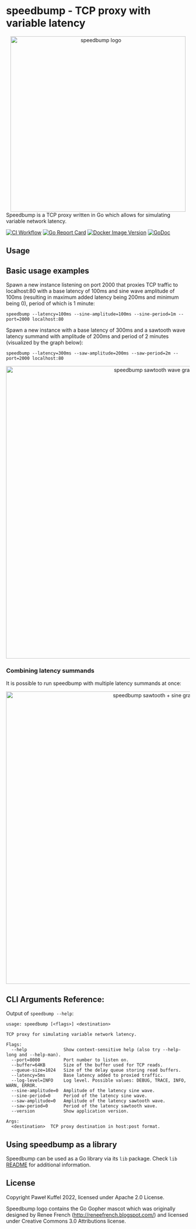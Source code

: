 # speedbump - TCP proxy with variable latency
<div align="center">
  <img alt="speedbump logo" src="https://github.com/kffl/speedbump/raw/HEAD/assets/speedbump.gif" width="480" height="auto"/>
</div>
Speedbump is a TCP proxy written in Go which allows for simulating variable network latency.

[![CI Workflow](https://github.com/kffl/speedbump/workflows/CI/badge.svg)](https://github.com/kffl/speedbump/actions) [![Go Report Card](https://goreportcard.com/badge/github.com/kffl/speedbump)](https://goreportcard.com/report/github.com/kffl/speedbump) [![Docker Image Version](https://img.shields.io/docker/v/kffl/speedbump)](https://hub.docker.com/r/kffl/speedbump) [![GoDoc](https://godoc.org/github.com/kffl/speedbump/lib?status.svg)](https://godoc.org/github.com/kffl/speedbump/lib)

## Usage

## Basic usage examples

Spawn a new instance listening on port 2000 that proxies TCP traffic to localhost:80 with a base latency of 100ms and sine wave amplitude of 100ms (resulting in maximum added latency being 200ms and minimum being 0), period of which is 1 minute:

```
speedbump --latency=100ms --sine-amplitude=100ms --sine-period=1m --port=2000 localhost:80
```

Spawn a new instance with a base latency of 300ms and a sawtooth wave latency summand with amplitude of 200ms and period of 2 minutes (visualized by the graph below):

```
speedbump --latency=300ms --saw-amplitude=200ms --saw-period=2m --port=2000 localhost:80
```
<div align="center">
  <img alt="speedbump sawtooth wave graph" src="https://github.com/kffl/speedbump/raw/HEAD/assets/sawtooth.svg" width="800" height="auto"/>
</div>

### Combining latency summands

It is possible to run speedbump with multiple latency summands at once:

<div align="center">
  <img alt="speedbump sawtooth + sine graph" src="https://github.com/kffl/speedbump/raw/HEAD/assets/combined.svg" width="800" height="auto"/>
</div>

## CLI Arguments Reference:

Output of `speedbump --help`:

```
usage: speedbump [<flags>] <destination>

TCP proxy for simulating variable network latency.

Flags:
  --help              Show context-sensitive help (also try --help-long and --help-man).
  --port=8000         Port number to listen on.
  --buffer=64KB       Size of the buffer used for TCP reads.
  --queue-size=1024   Size of the delay queue storing read buffers.
  --latency=5ms       Base latency added to proxied traffic.
  --log-level=INFO    Log level. Possible values: DEBUG, TRACE, INFO, WARN, ERROR.
  --sine-amplitude=0  Amplitude of the latency sine wave.
  --sine-period=0     Period of the latency sine wave.
  --saw-amplitude=0   Amplitude of the latency sawtooth wave.
  --saw-period=0      Period of the latency sawtooth wave.
  --version           Show application version.

Args:
  <destination>  TCP proxy destination in host:post format.
```

## Using speedbump as a library

Speedbump can be used as a Go library via its `lib` package. Check `lib` [README](lib/README.md) for additional information.

## License

Copyright Paweł Kuffel 2022, licensed under Apache 2.0 License.

Speedbump logo contains the Go Gopher mascot which was originally designed by Renee French (http://reneefrench.blogspot.com/) and licensed under Creative Commons 3.0 Attributions license.